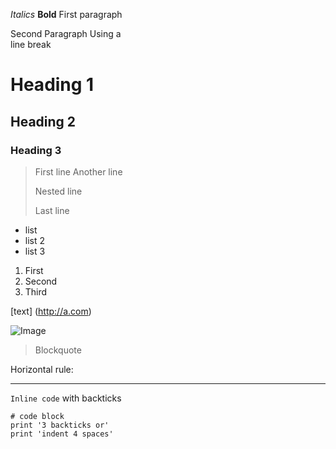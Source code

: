 *Italics* 
**Bold**
First paragraph 

Second Paragraph 
Using a\
line break

# Heading 1
## Heading 2
### Heading 3

> First line
> Another line
>
> Nested line
>
> Last line

* list
* list 2
* list 3

1. First
2. Second
3. Third

[text] (http://a.com)

![Image](http://url/a.png)

> Blockquote

Horizontal rule:

---

`Inline code` with backticks

```
# code block
print '3 backticks or'
print 'indent 4 spaces'
```
